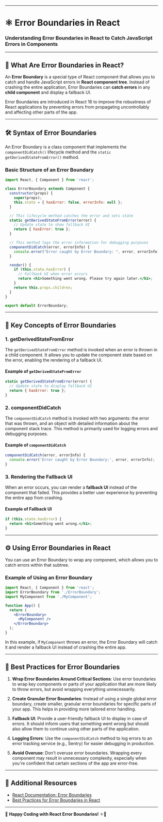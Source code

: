 
---

# ⚛️ Error Boundaries in React

### Understanding Error Boundaries in React to Catch JavaScript Errors in Components

---

## 📜 What Are Error Boundaries in React?

An **Error Boundary** is a special type of React component that allows you to catch and handle JavaScript errors in **React component tree**. Instead of crashing the entire application, Error Boundaries can **catch errors** in any **child component** and display a fallback UI.

Error Boundaries are introduced in React 16 to improve the robustness of React applications by preventing errors from propagating uncontrollably and affecting other parts of the app.

---

## 🛠️ Syntax of Error Boundaries

An Error Boundary is a class component that implements the `componentDidCatch()` lifecycle method and the `static getDerivedStateFromError()` method.

### Basic Structure of an Error Boundary

```jsx
import React, { Component } from 'react';

class ErrorBoundary extends Component {
  constructor(props) {
    super(props);
    this.state = { hasError: false, errorInfo: null };
  }

  // This lifecycle method catches the error and sets state
  static getDerivedStateFromError(error) {
    // Update state to show fallback UI
    return { hasError: true };
  }

  // This method logs the error information for debugging purposes
  componentDidCatch(error, errorInfo) {
    console.error("Error caught by Error Boundary: ", error, errorInfo);
  }

  render() {
    if (this.state.hasError) {
      // Fallback UI when error occurs
      return <h1>Something went wrong. Please try again later.</h1>;
    }
    return this.props.children;
  }
}

export default ErrorBoundary;
```

---

## 🧠 Key Concepts of Error Boundaries

### 1. **getDerivedStateFromError**

The `getDerivedStateFromError` method is invoked when an error is thrown in a child component. It allows you to update the component state based on the error, enabling the rendering of a fallback UI.

#### Example of `getDerivedStateFromError`

```jsx
static getDerivedStateFromError(error) {
  // Update state to display fallback UI
  return { hasError: true };
}
```

### 2. **componentDidCatch**

The `componentDidCatch` method is invoked with two arguments: the error that was thrown, and an object with detailed information about the component stack trace. This method is primarily used for logging errors and debugging purposes.

#### Example of `componentDidCatch`

```jsx
componentDidCatch(error, errorInfo) {
  console.error('Error caught by Error Boundary:', error, errorInfo);
}
```

### 3. **Rendering the Fallback UI**

When an error occurs, you can render a **fallback UI** instead of the component that failed. This provides a better user experience by preventing the entire app from crashing.

#### Example of Fallback UI

```jsx
if (this.state.hasError) {
  return <h1>Something went wrong.</h1>;
}
```

---

## ⚙️ Using Error Boundaries in React

You can use an Error Boundary to wrap any component, which allows you to catch errors within that subtree.

### Example of Using an Error Boundary

```jsx
import React, { Component } from 'react';
import ErrorBoundary from './ErrorBoundary';
import MyComponent from './MyComponent';

function App() {
  return (
    <ErrorBoundary>
      <MyComponent />
    </ErrorBoundary>
  );
}
```

In this example, if `MyComponent` throws an error, the Error Boundary will catch it and render a fallback UI instead of crashing the entire app.

---

## 📝 Best Practices for Error Boundaries

1. **Wrap Error Boundaries Around Critical Sections**: Use error boundaries to wrap key components or parts of your application that are more likely to throw errors, but avoid wrapping everything unnecessarily.
   
2. **Create Granular Error Boundaries**: Instead of using a single global error boundary, create smaller, granular error boundaries for specific parts of your app. This helps in providing more tailored error handling.

3. **Fallback UI**: Provide a user-friendly fallback UI to display in case of errors. It should inform users that something went wrong but should also allow them to continue using other parts of the application.

4. **Logging Errors**: Use the `componentDidCatch` method to log errors to an error tracking service (e.g., Sentry) for easier debugging in production.

5. **Avoid Overuse**: Don’t overuse error boundaries. Wrapping every component may result in unnecessary complexity, especially when you're confident that certain sections of the app are error-free.

---

## 🔗 Additional Resources

- [React Documentation: Error Boundaries](https://reactjs.org/docs/error-boundaries.html)
- [Best Practices for Error Boundaries in React](https://kentcdodds.com/blog/the-errors-boundary-pattern-in-react)

---

📝 **Happy Coding with React Error Boundaries!** ⚛️🚀